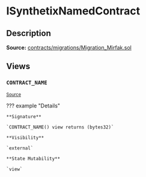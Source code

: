 # ISynthetixNamedContract

## Description

**Source:** [contracts/migrations/Migration_Mirfak.sol](https://github.com/Synthetixio/synthetix/tree/v2.54.0-alpha/contracts/migrations/Migration_Mirfak.sol)

## Views

### `CONTRACT_NAME`

<sub>[Source](https://github.com/Synthetixio/synthetix/tree/v2.54.0-alpha/contracts/migrations/Migration_Mirfak.sol#L31)</sub>

??? example "Details"

    **Signature**

    `CONTRACT_NAME() view returns (bytes32)`

    **Visibility**

    `external`

    **State Mutability**

    `view`
